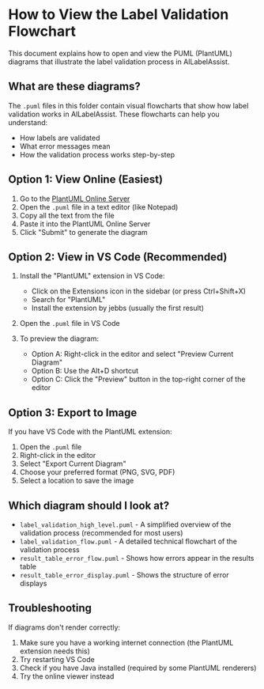 # How to View the Label Validation Flowchart

This document explains how to open and view the PUML (PlantUML) diagrams that illustrate the label validation process in AILabelAssist.

## What are these diagrams?

The `.puml` files in this folder contain visual flowcharts that show how label validation works in AILabelAssist. These flowcharts can help you understand:

- How labels are validated
- What error messages mean
- How the validation process works step-by-step

## Option 1: View Online (Easiest)

1. Go to the [PlantUML Online Server](https://www.plantuml.com/plantuml/uml/tmpl/EAAMA100)
2. Open the `.puml` file in a text editor (like Notepad)
3. Copy all the text from the file
4. Paste it into the PlantUML Online Server
5. Click "Submit" to generate the diagram

## Option 2: View in VS Code (Recommended)

1. Install the "PlantUML" extension in VS Code:
   - Click on the Extensions icon in the sidebar (or press Ctrl+Shift+X)
   - Search for "PlantUML"
   - Install the extension by jebbs (usually the first result)

2. Open the `.puml` file in VS Code

3. To preview the diagram:
   - Option A: Right-click in the editor and select "Preview Current Diagram"
   - Option B: Use the Alt+D shortcut
   - Option C: Click the "Preview" button in the top-right corner of the editor

## Option 3: Export to Image

If you have VS Code with the PlantUML extension:

1. Open the `.puml` file
2. Right-click in the editor
3. Select "Export Current Diagram"
4. Choose your preferred format (PNG, SVG, PDF)
5. Select a location to save the image

## Which diagram should I look at?

- `label_validation_high_level.puml` - A simplified overview of the validation process (recommended for most users)
- `label_validation_flow.puml` - A detailed technical flowchart of the validation process
- `result_table_error_flow.puml` - Shows how errors appear in the results table
- `result_table_error_display.puml` - Shows the structure of error displays

## Troubleshooting

If diagrams don't render correctly:

1. Make sure you have a working internet connection (the PlantUML extension needs this)
2. Try restarting VS Code
3. Check if you have Java installed (required by some PlantUML renderers)
4. Try the online viewer instead
